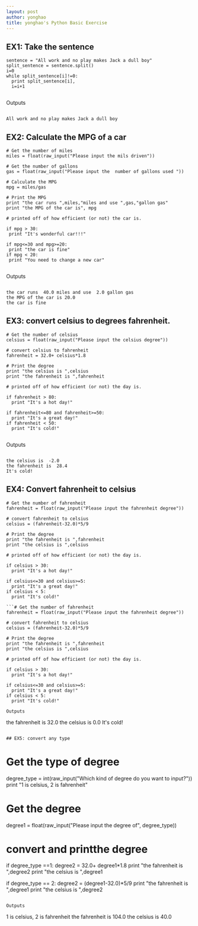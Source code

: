 ```yaml
---
layout: post
author: yonghao
title: yonghao's Python Basic Exercise
---
```


## EX1: Take the sentence

```
sentence = "All work and no play makes Jack a dull boy"
split_sentence = sentence.split()
i=0
while split_sentence[i]!=0:
  print split_sentence[i],
  i=i+1
  
```

Outputs

```

All work and no play makes Jack a dull boy

```

## EX2: Calculate the MPG of a car

```
# Get the number of miles
miles = float(raw_input("Please input the mils driven"))

# Get the number of gallons
gas = float(raw_input("Please input the  number of gallons used "))

# Calculate the MPG
mpg = miles/gas

# Print the MPG
print "the car runs ",miles,"miles and use ",gas,"gallon gas"
print "the MPG of the car is", mpg

# printed off of how efficient (or not) the car is.

if mpg > 30:
 print "It's wonderful car!!!"

if mpg<=30 and mpg>=20:
 print "the car is fine"
if mpg < 20:
 print "You need to change a new car"
  
```

Outputs

```

the car runs  40.0 miles and use  2.0 gallon gas
the MPG of the car is 20.0
the car is fine

```

## EX3: convert celsius to degrees fahrenheit.

```
# Get the number of celsius
celsius = float(raw_input("Please input the celsius degree"))

# convert celsius to fahrenheit
fahrenheit = 32.0+ celsius*1.8

# Print the degree
print "the celsius is ",celsius
print "the fahrenheit is ",fahrenheit

# printed off of how efficient (or not) the day is.

if fahrenheit > 80:
  print "It's a hot day!"

if fahrenheit<=80 and fahrenheit>=50:
  print "It's a great day!"
if fahrenheit < 50:
  print "It's cold!"
  
```

Outputs

```

the celsius is  -2.0
the fahrenheit is  28.4
It's cold!

```

## EX4: Convert fahrenheit to celsius 

```
# Get the number of fahrenheit
fahrenheit = float(raw_input("Please input the fahrenheit degree"))

# convert fahrenheit to celsius 
celsius = (fahrenheit-32.0)*5/9

# Print the degree
print "the fahrenheit is ",fahrenheit
print "the celsius is ",celsius

# printed off of how efficient (or not) the day is.

if celsius > 30:
  print "It's a hot day!"

if celsius<=30 and celsius>=5:
  print "It's a great day!"
if celsius < 5:
  print "It's cold!"
  
```# Get the number of fahrenheit
fahrenheit = float(raw_input("Please input the fahrenheit degree"))

# convert fahrenheit to celsius 
celsius = (fahrenheit-32.0)*5/9

# Print the degree
print "the fahrenheit is ",fahrenheit
print "the celsius is ",celsius

# printed off of how efficient (or not) the day is.

if celsius > 30:
  print "It's a hot day!"

if celsius<=30 and celsius>=5:
  print "It's a great day!"
if celsius < 5:
  print "It's cold!"

Outputs

```

the fahrenheit is  32.0
the celsius is  0.0
It's cold!

```

## EX5: convert any type

```

# Get the type of degree
degree_type = int(raw_input("Which kind of degree do you want to input?"))
print "1 is celsius, 2 is fahrenheit"

# Get the degree
degree1 = float(raw_input("Please input the degree of", degree_type))

# convert and printthe degree
if degree_type ==1:
 degree2 = 32.0+ degree1*1.8
 print "the fahrenheit is ",degree2
 print "the celsius is ",degree1
 
if degree_type == 2:
 degree2 = (degree1-32.0)*5/9
 print "the fahrenheit is ",degree1
 print "the celsius is ",degree2

  
```

Outputs

```

1 is celsius, 2 is fahrenheit
the fahrenheit is  104.0
the celsius is  40.0

```

